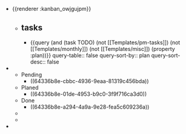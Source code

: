 - {{renderer :kanban_owjgujpm}}
	- tasks
		-
		- {{query (and (task TODO) (not [[Templates/pm-tasks]]) (not [[Templates/monthly]]) (not [[Templates/misc]]) (property :plan))}}
		  query-table:: false
		  query-sort-by:: plan
		  query-sort-desc:: false
-
	- Pending
		- ((64336b8e-cbbc-4936-9eaa-81319c456bda))
	- Planed
		- ((64336b8e-01de-4953-b9c0-3f9f716ca3d0))
	- Done
		- ((64336b8e-a294-4a9a-9e28-fea5c609236a))
	-
	-
-
